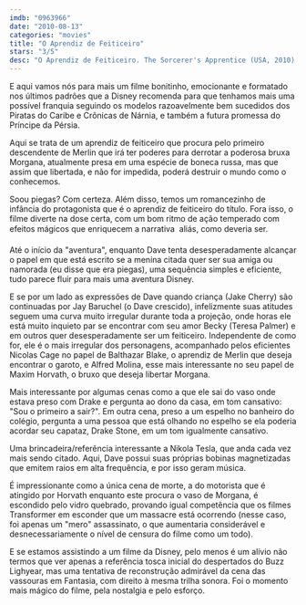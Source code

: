 ```yaml
---
imdb: "0963966"
date: "2010-08-13"
categories: "movies"
title: "O Aprendiz de Feiticeiro"
stars: "3/5"
desc: "O Aprendiz de Feiticeiro. The Sorcerer's Apprentice (USA, 2010). Dirigido por Jon Turteltaub. Escrito por Lawrence Konner, Mark Rosenthal, Matt Lopez, Matt Lopez, Doug Miro, Carlo Bernard. Com Nicolas Cage, Jay Baruchel, Alfred Molina, Teresa Palmer, Toby Kebbell, Omar Benson Miller, Monica Bellucci, Alice Krige, Jake Cherry."
---
```

E aqui vamos nós para mais um filme bonitinho, emocionante e formatado nos últimos padrões que a Disney recomenda para que tenhamos mais uma possível franquia seguindo os modelos razoavelmente bem sucedidos dos Piratas do Caribe e Crônicas de Nárnia, e também a futura promessa do Príncipe da Pérsia.

Aqui se trata de um aprendiz de feiticeiro que procura pelo primeiro descendente de Merlin que irá ter poderes para derrotar a poderosa bruxa Morgana, atualmente presa em uma espécie de boneca russa, mas que assim que libertada, e não for impedida, poderá destruir o mundo como o conhecemos.

Soou piegas? Com certeza. Além disso, temos um romancezinho de infância do protagonista que é o aprendiz de feiticeiro do título. Fora isso, o filme diverte na dose certa, com um bom ritmo de ação temperado com efeitos mágicos que enriquecem a narrativa  aliás, como deveria ser.

Até o início da "aventura", enquanto Dave tenta desesperadamente alcançar o papel em que está escrito se a menina citada quer ser sua amiga ou namorada (eu disse que era piegas), uma sequência simples e eficiente, tudo parece fluir para mais uma aventura Disney.

E se por um lado as expressões de Dave quando criança (Jake Cherry) são continuadas por Jay Baruchel (o Dave crescido), infelizmente suas atitudes seguem uma curva muito irregular durante toda a projeção, onde horas ele está muito inquieto par se encontrar com seu amor Becky (Teresa Palmer) e em outros quer desesperadamente ser um feiticeiro. Independente de como for, ele é o mais irregular dos personagens, acompanhado pelos eficientes Nicolas Cage no papel de Balthazar Blake, o aprendiz de Merlin que deseja encontrar o garoto, e Alfred Molina, esse mais interessante no seu papel de Maxim Horvath, o bruxo que deseja libertar Morgana.

Mais interessante por algumas cenas como a que ele sai do vaso onde estava preso com Drake e pergunta ao dono da casa, em tom cansativo: "Sou o primeiro a sair?". Em outra cena, preso a um espelho no banheiro do colégio, pergunta a uma pessoa que está olhando no espelho se ela poderia acordar seu capataz, Drake Stone, em um tom igualmente cansativo.

Uma brincadeira/referência interessante a Nikola Tesla, que anda cada vez mais sendo citado. Aqui, Dave possui suas próprias bobinas magnetizadas que emitem raios em alta frequência, e por isso geram música.

É impressionante como a única cena de morte, a do motorista que é atingido por Horvath enquanto este procura o vaso de Morgana, é escondido pelo vidro quebrado, provando igual competência que os filmes Transformer em esconder que um massacre está ocorrendo (nesse caso, foi apenas um "mero" assassinato, o que aumentaria considerável e desnecessariamente o nível de censura do filme como um todo).

E se estamos assistindo a um filme da Disney, pelo menos é um alívio não termos que ver apenas a referência tosca inicial do despertados do Buzz Lighyear, mas uma tentativa de reconstrução admirável da cena das vassouras em Fantasia, com direito à mesma trilha sonora. Foi o momento mais mágico do filme, pela nostalgia e pelo esforço.
